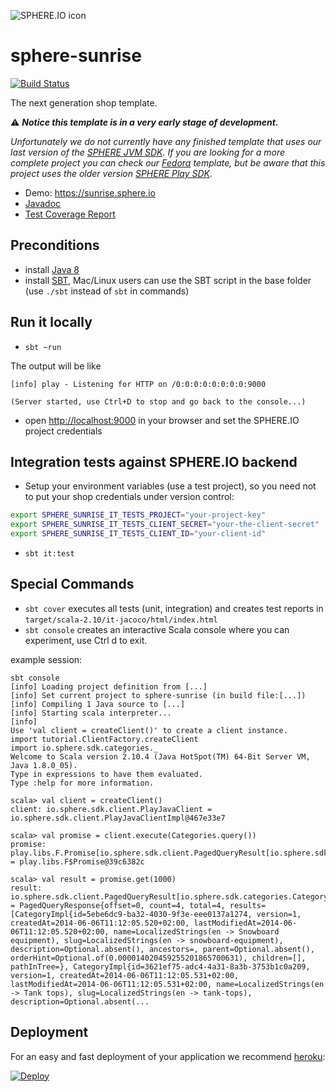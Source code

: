 ![SPHERE.IO icon](https://admin.sphere.io/assets/images/sphere_logo_rgb_long.png)

sphere-sunrise
==============

[![Build Status](https://travis-ci.org/sphereio/sphere-sunrise.png?branch=master)](https://travis-ci.org/sphereio/sphere-sunrise)

The next generation shop template.

:warning: _**Notice this template is in a very early stage of development.**_

_Unfortunately we do not currently have any finished template that uses our last version of the [SPHERE JVM SDK](https://github.com/sphereio/sphere-jvm-sdk). If you are looking for a more complete project you can check our [Fedora](https://github.com/commercetools/sphere-fedora) template, but be aware that this project uses the older version [SPHERE Play SDK](https://github.com/commercetools/sphere-play-sdk)._

* Demo: https://sunrise.sphere.io
* [Javadoc](https://sphereio.github.io/sphere-sunrise/javadoc/index.html)
* [Test Coverage Report](https://sphereio.github.io/sphere-sunrise/coverage/index.html)

## Preconditions

* install [Java 8](http://www.oracle.com/technetwork/java/javase/downloads/jdk8-downloads-2133151.html)
* install [SBT](http://www.scala-sbt.org/release/tutorial/Setup.html), Mac/Linux users can use the SBT script in the base folder (use `./sbt` instead of `sbt` in commands)

## Run it locally

* `sbt ~run`

The output will be like

```
[info] play - Listening for HTTP on /0:0:0:0:0:0:0:0:9000

(Server started, use Ctrl+D to stop and go back to the console...)
```

* open <a href="http://localhost:9000">http://localhost:9000</a> in your browser and set the SPHERE.IO project credentials

## Integration tests against SPHERE.IO backend

* Setup your environment variables (use a test project), so you need not to put your shop credentials under version control:

```bash
export SPHERE_SUNRISE_IT_TESTS_PROJECT="your-project-key"
export SPHERE_SUNRISE_IT_TESTS_CLIENT_SECRET="your-the-client-secret"
export SPHERE_SUNRISE_IT_TESTS_CLIENT_ID="your-client-id"
```
* `sbt it:test`


## Special Commands

* `sbt cover` executes all tests (unit, integration) and creates test reports in `target/scala-2.10/it-jacoco/html/index.html`
* `sbt console` creates an interactive Scala console where you can experiment, use Ctrl d to exit.

example session:

```
sbt console
[info] Loading project definition from [...]
[info] Set current project to sphere-sunrise (in build file:[...])
[info] Compiling 1 Java source to [...]
[info] Starting scala interpreter...
[info]
Use 'val client = createClient()' to create a client instance.
import tutorial.ClientFactory.createClient
import io.sphere.sdk.categories._
Welcome to Scala version 2.10.4 (Java HotSpot(TM) 64-Bit Server VM, Java 1.8.0_05).
Type in expressions to have them evaluated.
Type :help for more information.

scala> val client = createClient()
client: io.sphere.sdk.client.PlayJavaClient = io.sphere.sdk.client.PlayJavaClientImpl@467e33e7

scala> val promise = client.execute(Categories.query())
promise: play.libs.F.Promise[io.sphere.sdk.client.PagedQueryResult[io.sphere.sdk.categories.Category]] = play.libs.F$Promise@39c6382c

scala> val result = promise.get(1000)
result: io.sphere.sdk.client.PagedQueryResult[io.sphere.sdk.categories.Category] = PagedQueryResponse{offset=0, count=4, total=4, results=[CategoryImpl{id=5ebe6dc9-ba32-4030-9f3e-eee0137a1274, version=1, createdAt=2014-06-06T11:12:05.520+02:00, lastModifiedAt=2014-06-06T11:12:05.520+02:00, name=LocalizedStrings(en -> Snowboard equipment), slug=LocalizedStrings(en -> snowboard-equipment), description=Optional.absent(), ancestors=, parent=Optional.absent(), orderHint=Optional.of(0.000014020459255201865700631), children=[], pathInTree=}, CategoryImpl{id=3621ef75-adc4-4a31-8a3b-3753b1c0a209, version=1, createdAt=2014-06-06T11:12:05.531+02:00, lastModifiedAt=2014-06-06T11:12:05.531+02:00, name=LocalizedStrings(en -> Tank tops), slug=LocalizedStrings(en -> tank-tops), description=Optional.absent(...
```

## Deployment

For an easy and fast deployment of your application we recommend [heroku](https://www.heroku.com):

<a href="https://heroku.com/deploy?template=https://github.com/sphereio/sphere-sunrise"><img src="https://www.herokucdn.com/deploy/button.png" alt="Deploy"></a>
